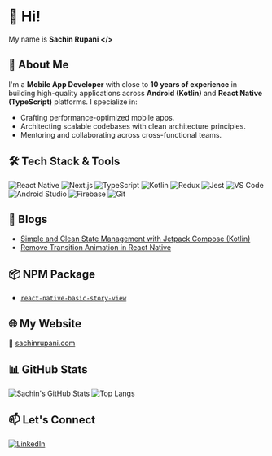 # 👋 Hi!

My name is <b>Sachin Rupani </></b>

## 🚀 About Me

I'm a **Mobile App Developer** with close to **10 years of experience** in building high-quality applications across **Android (Kotlin)** and **React Native (TypeScript)** platforms. I specialize in:

- Crafting performance-optimized mobile apps.
- Architecting scalable codebases with clean architecture principles.
- Mentoring and collaborating across cross-functional teams.

## 🛠️ Tech Stack & Tools

![React Native](https://img.shields.io/badge/React%20Native-20232A?style=flat&logo=react&logoColor=61DAFB)
![Next.js](https://img.shields.io/badge/Next.js-20232A?style=flat&logo=next.js&logoColor=FFFFFF)
![TypeScript](https://img.shields.io/badge/TypeScript-20232A?style=flat&logo=typescript&logoColor=3178C6)
![Kotlin](https://img.shields.io/badge/Kotlin-20232A?style=flat&logo=kotlin&logoColor=7F52FF)
![Redux](https://img.shields.io/badge/Redux-20232A?style=flat&logo=redux&logoColor=764ABC)
![Jest](https://img.shields.io/badge/Jest-20232A?style=flat&logo=jest&logoColor=C21325)
![VS Code](https://img.shields.io/badge/VS%20Code-20232A?style=flat&logo=vscode&logoColor=007ACC)
![Android Studio](https://img.shields.io/badge/Android%20Studio-20232A?style=flat&logo=androidstudio&logoColor=3DDC84)
![Firebase](https://img.shields.io/badge/Firebase-20232A?style=flat&logo=firebase&logoColor=FFCA28)
![Git](https://img.shields.io/badge/Git-20232A?style=flat&logo=git&logoColor=F05032)

## 📝 Blogs

- [Simple and Clean State Management with Jetpack Compose (Kotlin)](https://medium.com/@sachin.rupani1992/simple-and-clean-state-management-with-jetpack-compose-387d6b0e6258)
- [Remove Transition Animation in React Native](https://dev.to/sachinrupani/simple-remove-transition-animation-in-react-native-29l3)

## 📦 NPM Package

- [`react-native-basic-story-view`](https://www.npmjs.com/package/react-native-basic-story-view)

## 🌐 My Website

🤝 [sachinrupani.com](https://sachinrupani.com)

## 📊 GitHub Stats

![Sachin's GitHub Stats](https://github-readme-stats.vercel.app/api?username=sachinrupani&show_icons=true&theme=gruvbox)
![Top Langs](https://github-readme-stats.vercel.app/api/top-langs/?username=sachinrupani&layout=compact&theme=gruvbox)

## 📫 Let's Connect

[![LinkedIn](https://img.shields.io/badge/-LinkedIn-0A66C2?style=flat&logo=linkedin&logoColor=white)](https://www.linkedin.com/in/sachinrupani)
